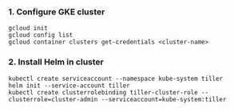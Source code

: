 
### 1. Configure GKE cluster
```
gcloud init
gcloud config list
gcloud container clusters get-credentials <cluster-name>
```

### 2. Install Helm in cluster
```
kubectl create serviceaccount --namespace kube-system tiller
helm init --service-account tiller
kubectl create clusterrolebinding tiller-cluster-role --clusterrole=cluster-admin --serviceaccount=kube-system:tiller
```
